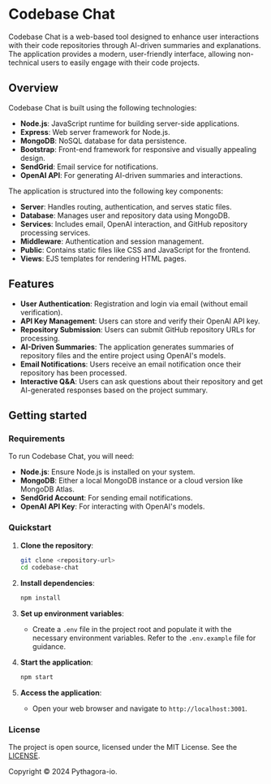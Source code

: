 # Codebase Chat

Codebase Chat is a web-based tool designed to enhance user interactions with their code repositories through AI-driven summaries and explanations. The application provides a modern, user-friendly interface, allowing non-technical users to easily engage with their code projects.

## Overview

Codebase Chat is built using the following technologies:
- **Node.js**: JavaScript runtime for building server-side applications.
- **Express**: Web server framework for Node.js.
- **MongoDB**: NoSQL database for data persistence.
- **Bootstrap**: Front-end framework for responsive and visually appealing design.
- **SendGrid**: Email service for notifications.
- **OpenAI API**: For generating AI-driven summaries and interactions.

The application is structured into the following key components:
- **Server**: Handles routing, authentication, and serves static files.
- **Database**: Manages user and repository data using MongoDB.
- **Services**: Includes email, OpenAI interaction, and GitHub repository processing services.
- **Middleware**: Authentication and session management.
- **Public**: Contains static files like CSS and JavaScript for the frontend.
- **Views**: EJS templates for rendering HTML pages.

## Features

- **User Authentication**: Registration and login via email (without email verification).
- **API Key Management**: Users can store and verify their OpenAI API key.
- **Repository Submission**: Users can submit GitHub repository URLs for processing.
- **AI-Driven Summaries**: The application generates summaries of repository files and the entire project using OpenAI's models.
- **Email Notifications**: Users receive an email notification once their repository has been processed.
- **Interactive Q&A**: Users can ask questions about their repository and get AI-generated responses based on the project summary.

## Getting started

### Requirements

To run Codebase Chat, you will need:
- **Node.js**: Ensure Node.js is installed on your system.
- **MongoDB**: Either a local MongoDB instance or a cloud version like MongoDB Atlas.
- **SendGrid Account**: For sending email notifications.
- **OpenAI API Key**: For interacting with OpenAI's models.

### Quickstart

1. **Clone the repository**:
    ```bash
    git clone <repository-url>
    cd codebase-chat
    ```

2. **Install dependencies**:
    ```bash
    npm install
    ```

3. **Set up environment variables**:
    - Create a `.env` file in the project root and populate it with the necessary environment variables. Refer to the `.env.example` file for guidance.

4. **Start the application**:
    ```bash
    npm start
    ```

5. **Access the application**:
    - Open your web browser and navigate to `http://localhost:3001`.

### License

The project is open source, licensed under the MIT License. See the [LICENSE](LICENSE).

Copyright © 2024 Pythagora-io.